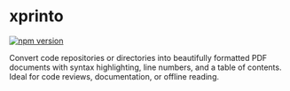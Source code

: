 # xprinto

[![npm version](https://badge.fury.io/js/xprinto-ng.svg)](https://badge.fury.io/js/xprinto-ng) 

Convert code repositories or directories into beautifully formatted PDF documents with syntax highlighting, line numbers, and a table of contents. Ideal for code reviews, documentation, or offline reading.
